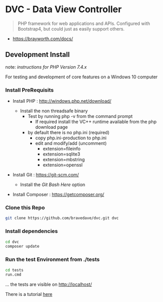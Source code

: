 # DVC - Data View Controller

> PHP framework for web applications and APIs.
Configured with Bootstrap4, but could just as easily support others.

* <https://brayworth.com/docs/>

## Development Install

note: _instructions for PHP Version 7.4.x_

For testing and development of core features on a Windows 10 computer

### Install PreRequisits

* Install PHP : <http://windows.php.net/download/>
  * Install the non threadsafe binary
    * Test by running php -v from the command prompt
      * If required install the VC++ runtime available from the php download page
    * by default there is no php.ini (required)
      * copy php.ini-production to php.ini
      * edit and modify/add (uncomment)
        * extension=fileinfo
        * extension=sqlite3
        * extension=mbstring
        * extension=openssl

* Install Git : <https://git-scm.com/>
  * Install the *Git Bash Here* option
* Install Composer : <https://getcomposer.org/>

### Clone this Repo

```bash
git clone https://github.com/bravedave/dvc.git dvc
```

### Install dependencies

```bash
cd dvc
composer update
```

### Run the test Environment from ./tests

```bash
cd tests
run.cmd
```

... the tests are visible on <http://localhost/>

There is a tutorial [here](src/dvc/views/docs/risorsa.md)

